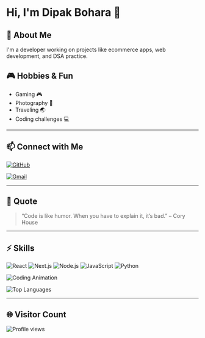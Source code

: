 # Hi, I'm Dipak Bohara 👋

## 🚀 About Me
I'm a developer working on projects like ecommerce apps, web development, and DSA practice.  


## 🎮 Hobbies & Fun
- Gaming 🎮
- Photography 📸
- Traveling 🌏
- Coding challenges 💻

---



## 📫 Connect with Me

[![GitHub](https://img.shields.io/badge/GitHub-@dipak0304-black?style=social&logo=github)](https://github.com/dipak0304)

[![Gmail](https://img.shields.io/badge/Gmail-dipakbohara019@gmail.com-red?style=social&logo=gmail)](mailto:dipakbohara019@gmail.com)

---
## 💬 Quote
> “Code is like humor. When you have to explain it, it’s bad.” – Cory House

---

## ⚡ Skills

![React](https://img.shields.io/badge/React-61DAFB?style=for-the-badge&logo=react&logoColor=black)
![Next.js](https://img.shields.io/badge/Next.js-000000?style=for-the-badge&logo=next.js&logoColor=white)
![Node.js](https://img.shields.io/badge/Node.js-339933?style=for-the-badge&logo=nodedotjs&logoColor=white)
![JavaScript](https://img.shields.io/badge/JavaScript-F7DF1E?style=for-the-badge&logo=javascript&logoColor=black)
![Python](https://img.shields.io/badge/Python-3776AB?style=for-the-badge&logo=python&logoColor=white)


![Coding Animation](https://media.giphy.com/media/13HgwGsXF0aiGY/giphy.gif)

![Top Languages](https://github-readme-stats.vercel.app/api/top-langs/?username=dipak0304&layout=compact)

---

## 🌐 Visitor Count
![Profile views](https://komarev.com/ghpvc/?username=dipak0304&label=Profile%20views&color=0e75b6&style=flat)











